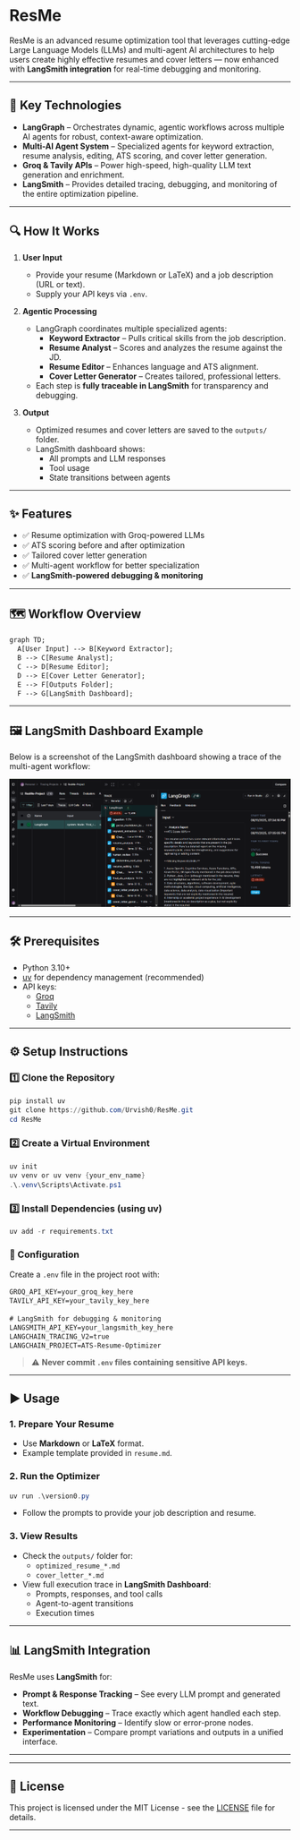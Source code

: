 # ResMe

ResMe is an advanced resume optimization tool that leverages cutting-edge Large Language Models (LLMs) and multi-agent AI architectures to help users create highly effective resumes and cover letters — now enhanced with **LangSmith integration** for real-time debugging and monitoring.

---

## 🚀 Key Technologies
- **LangGraph** – Orchestrates dynamic, agentic workflows across multiple AI agents for robust, context-aware optimization.
- **Multi-AI Agent System** – Specialized agents for keyword extraction, resume analysis, editing, ATS scoring, and cover letter generation.
- **Groq & Tavily APIs** – Power high-speed, high-quality LLM text generation and enrichment.
- **LangSmith** – Provides detailed tracing, debugging, and monitoring of the entire optimization pipeline.

---

## 🔍 How It Works
1. **User Input**
   - Provide your resume (Markdown or LaTeX) and a job description (URL or text).
   - Supply your API keys via `.env`.

2. **Agentic Processing**
   - LangGraph coordinates multiple specialized agents:
     - **Keyword Extractor** – Pulls critical skills from the job description.
     - **Resume Analyst** – Scores and analyzes the resume against the JD.
     - **Resume Editor** – Enhances language and ATS alignment.
     - **Cover Letter Generator** – Creates tailored, professional letters.
   - Each step is **fully traceable in LangSmith** for transparency and debugging.

3. **Output**
   - Optimized resumes and cover letters are saved to the `outputs/` folder.
   - LangSmith dashboard shows:
     - All prompts and LLM responses
     - Tool usage
     - State transitions between agents

---

## ✨ Features
- ✅ Resume optimization with Groq-powered LLMs  
- ✅ ATS scoring before and after optimization  
- ✅ Tailored cover letter generation  
- ✅ Multi-agent workflow for better specialization  
- ✅ **LangSmith-powered debugging & monitoring**  

---

## 🗺️ Workflow Overview

```mermaid
graph TD;
  A[User Input] --> B[Keyword Extractor];
  B --> C[Resume Analyst];
  C --> D[Resume Editor];
  D --> E[Cover Letter Generator];
  E --> F[Outputs Folder];
  F --> G[LangSmith Dashboard];
```

---

## 🖼️ LangSmith Dashboard Example

Below is a screenshot of the LangSmith dashboard showing a trace of the multi-agent workflow:

![LangSmith Dashboard Trace](image.png)

---

## 🛠️ Prerequisites
- Python 3.10+
- [uv](https://github.com/astral-sh/uv) for dependency management (recommended)
- API keys:
  - [Groq](https://console.groq.com/keys)
  - [Tavily](https://app.tavily.com/keys)
  - [LangSmith](https://smith.langchain.com/)

---

## ⚙️ Setup Instructions

### 1️⃣ Clone the Repository
```powershell
pip install uv
git clone https://github.com/Urvish0/ResMe.git
cd ResMe
```

### 2️⃣ Create a Virtual Environment
```powershell
uv init 
uv venv or uv venv {your_env_name}
.\.venv\Scripts\Activate.ps1
```
### 3️⃣ Install Dependencies (using uv)
```powershell
uv add -r requirements.txt
```

### 🔑 Configuration

Create a `.env` file in the project root with:

```env
GROQ_API_KEY=your_groq_key_here
TAVILY_API_KEY=your_tavily_key_here

# LangSmith for debugging & monitoring
LANGSMITH_API_KEY=your_langsmith_key_here
LANGCHAIN_TRACING_V2=true
LANGCHAIN_PROJECT=ATS-Resume-Optimizer
```

> ⚠️ **Never commit `.env` files containing sensitive API keys.**

---

## ▶️ Usage

### 1. Prepare Your Resume

- Use **Markdown** or **LaTeX** format.
- Example template provided in `resume.md`.

### 2. Run the Optimizer

```powershell
uv run .\version0.py
```

- Follow the prompts to provide your job description and resume.

### 3. View Results

- Check the `outputs/` folder for:
  - `optimized_resume_*.md`
  - `cover_letter_*.md`
- View full execution trace in **LangSmith Dashboard**:
  - Prompts, responses, and tool calls
  - Agent-to-agent transitions
  - Execution times

---

## 📊 LangSmith Integration

ResMe uses **LangSmith** for:

- **Prompt & Response Tracking** – See every LLM prompt and generated text.
- **Workflow Debugging** – Trace exactly which agent handled each step.
- **Performance Monitoring** – Identify slow or error-prone nodes.
- **Experimentation** – Compare prompt variations and outputs in a unified interface.

---


---

## 📄 License

This project is licensed under the MIT License - see the [LICENSE](LICENSE) file for details.

---






